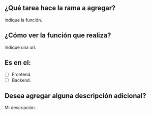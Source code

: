 ## ¿Qué tarea hace la rama a agregar?
Indique la función.
## ¿Cómo ver la función que realiza?
Indique una url.
## Es en el:
- [ ] Frontend.
- [ ] Backend.
## Desea agregar alguna descripción adicional?
Mi descripción.
